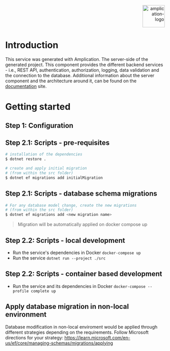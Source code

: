 <p align="right">
  <a href="https://amplication.com" target="_blank">
    <img alt="amplication-logo" height="70" alt="Amplication Logo" src="https://amplication.com/images/logo.svg"/>
  </a>
</p>

# Introduction

This service was generated with Amplication. The server-side of the generated project. This component provides the different backend services - i.e., REST API, authentication, authorization, logging, data validation and the connection to the database. Additional information about the server component and the architecture around it, can be found on the [documentation](https://docs.amplication.com/guides/getting-started) site.

# Getting started

## Step 1: Configuration

## Step 2.1: Scripts - pre-requisites


```sh
# installation of the dependencies
$ dotnet restore .

# create and apply initial migration
# (from within the src folder)
$ dotnet ef migrations add initialMigration
```

## Step 2.1: Scripts - database schema migrations

```sh
# For any database model change, create the new migrations
# (from within the src folder)
$ dotnet ef migrations add <new migration name>
```

> Migration will be automatically applied on docker compose up

## Step 2.2: Scripts - local development

- Run the service's dependencies in Docker `docker-compose up`
- Run the service  `dotnet run --project ./src`

## Step 2.2: Scripts - container based development

- Run the service and its dependencies in Docker `docker-compose --profile complete up`

## Apply database migration in non-local environment 

Database modification in non-local enviroment would be applied through different strategies depending on the requirements. 
Follow Microsoft directions for your strategy: https://learn.microsoft.com/en-us/ef/core/managing-schemas/migrations/applying